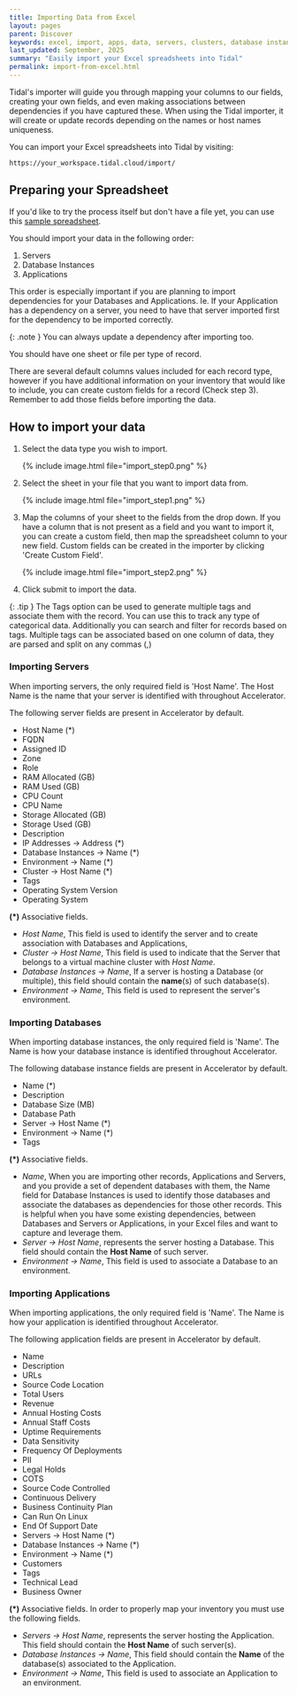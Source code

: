 ```yaml
---
title: Importing Data from Excel
layout: pages
parent: Discover
keywords: excel, import, apps, data, servers, clusters, database instances
last_updated: September, 2025
summary: "Easily import your Excel spreadsheets into Tidal"
permalink: import-from-excel.html
---
```


Tidal's importer will guide you through mapping your columns to our
fields, creating your own fields, and even making associations between
dependencies if you have captured these. When using the Tidal
importer, it will create or update records depending on the names or
host names uniqueness.

You can import your Excel spreadsheets into Tidal by visiting:

``https://your_workspace.tidal.cloud/import/``

## Preparing your Spreadsheet

If you'd like to try the process itself but don't have a file yet, you can use this <a href="https://s3.ca-central-1.amazonaws.com/tidal.assets/inventory_data.xlsx">sample spreadsheet</a>.

You should import your data in the following order:

1. Servers
2. Database Instances
3. Applications

This order is especially important if you are planning to import dependencies for your Databases and Applications.
Ie. If your Application has a dependency on a server, you need to have that server imported first for the dependency to be imported correctly.

{: .note }
You can always update a dependency after importing too.

You should have one sheet or file per type of record.

There are several default columns values included for each record type,
however if you have additional information on your inventory that would like to include, you can create custom fields for a record (Check step 3).
Remember to add those fields before importing the data.

## How to import your data

1. Select the data type you wish to import.

    {% include image.html file="import_step0.png" %}

2. Select the sheet in your file that you want to import data from.

    {% include image.html file="import_step1.png" %}

3. Map the columns of your sheet to the fields from the drop down. If you have a column that is not present as a field and you want to import it, you can create a custom field, then map the spreadsheet column to your new field. Custom fields can be created in the importer by clicking 'Create Custom Field'.

    {% include image.html file="import_step2.png" %}

4. Click submit to import the data.

{: .tip }
The Tags option can be used to generate multiple tags and associate them with the record. You can use this to track any type of categorical data. Additionally you can search and filter for records based on tags. Multiple tags can be associated based on one column of data, they are parsed and split on any commas (,)


### Importing Servers

When importing servers, the only required field is 'Host Name'. The Host Name is the name that your server is identified with throughout Accelerator.

The following server fields are present in Accelerator by default.
- Host Name (*)
- FQDN
- Assigned ID
- Zone
- Role
- RAM Allocated (GB)
- RAM Used (GB)
- CPU Count
- CPU Name
- Storage Allocated (GB)
- Storage Used (GB)
- Description
- IP Addresses -> Address (*)
- Database Instances -> Name (*)
- Environment -> Name (*)
- Cluster -> Host Name (*)
- Tags
- Operating System Version
- Operating System

**(*)** Associative fields.
* _Host Name_, This field is used to identify the server and to create association with Databases and Applications,
* _Cluster -> Host Name_, This field is used to indicate that the Server that belongs to a virtual machine cluster with _Host Name_.
* _Database Instances -> Name_, If a server is hosting a Database (or multiple), this field should contain the **name**(s) of such database(s).
* _Environment -> Name_, This field is used to represent the server's environment.

### Importing Databases

When importing database instances, the only required field is 'Name'. The Name is how your database instance is identified throughout Accelerator.

The following database instance fields are present in Accelerator by default.
- Name (*)
- Description
- Database Size (MB)
- Database Path
- Server -> Host Name (*)
- Environment -> Name (*)
- Tags

**(*)** Associative fields.
* _Name_, When you are importing other records, Applications and Servers, and you provide a set of dependent databases with them, the Name field for Database Instances is used to identify those databases and associate the databases as dependencies for those other records. This is helpful when you have some existing dependencies, between Databases and Servers or Applications, in your Excel files and want to capture and leverage them.
* _Server -> Host Name_, represents the server hosting a Database. This field should contain the **Host Name** of such server.
* _Environment -> Name_, This field is used to associate a Database to an environment.


### Importing Applications

When importing applications, the only required field is 'Name'. The Name is how your application is identified throughout Accelerator.

The following application fields are present in Accelerator by default.
- Name
- Description
- URLs
- Source Code Location
- Total Users
- Revenue
- Annual Hosting Costs
- Annual Staff Costs
- Uptime Requirements
- Data Sensitivity
- Frequency Of Deployments
- PII
- Legal Holds
- COTS
- Source Code Controlled
- Continuous Delivery
- Business Continuity Plan
- Can Run On Linux
- End Of Support Date
- Servers -> Host Name (*)
- Database Instances -> Name (*)
- Environment -> Name (*)
- Customers
- Tags
- Technical Lead
- Business Owner

**(*)** Associative fields.
In order to properly map your inventory you must use the following fields.
* _Servers -> Host Name_, represents the server hosting the Application. This field should contain the **Host Name** of such server(s).
* _Database Instances -> Name_, This field should contain the **Name** of the database(s) associated to the Application.
* _Environment -> Name_, This field is used to associate an Application to an environment.
